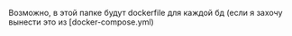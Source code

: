 
Возможно, в этой папке будут dockerfile для каждой бд (если я захочу вынести это из [docker-compose.yml)

